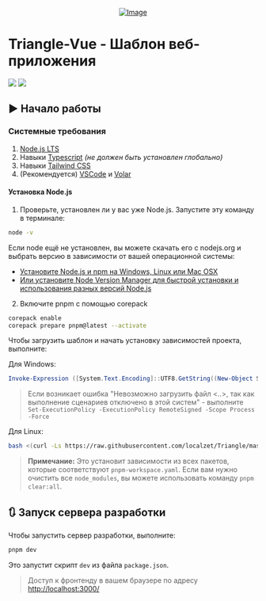 <p align="center"><a href="#"><img src="https://static.zorin.space/media/logos/ZorinProjectsSP.svg" alt="Image"></a></p>

# Triangle-Vue - Шаблон веб-приложения
[![](https://img.shields.io/github/v/release/localzet/Triangle.svg?label=%D0%92%D0%B5%D1%80%D1%81%D0%B8%D1%8F)](https://github.com/localzet/Triangle/releases)
[![](https://img.shields.io/badge/license-AGPL%20V3-blue.svg?longCache=true&label=%D0%9B%D0%B8%D1%86%D0%B5%D0%BD%D0%B7%D0%B8%D1%8F)](https://www.gnu.org/licenses/agpl-3.0.en.html)

## ▶️ Начало работы

### Системные требования

1. [Node.js LTS](https://nodejs.org/en/)
2. Навыки [Typescript](https://github.com/microsoft/typescript) _(не должен быть установлен глобально)_
3. Навыки [Tailwind CSS](https://tailwindcss.com/)
4. (Рекомендуется) [VSCode](https://code.visualstudio.com/) и [Volar](https://marketplace.visualstudio.com/items?itemName=vue.volar)

#### Установка Node.js

1. Проверьте, установлен ли у вас уже Node.js. Запустите эту команду в терминале:

```bash
node -v
```

Если node ещё не установлен, вы можете скачать его с nodejs.org и выбрать версию в зависимости от вашей операционной системы:

- <a href="https://nodejs.org/en/download/" target="_blank">Установите Node.js и npm на Windows, Linux или Mac OSX</a>
- <a href="https://github.com/nvm-sh/nvm" target="_blank">Или установите Node Version Manager для быстрой установки и использования разных версий Node.js</a>

2. Включите pnpm с помощью corepack

```bash
corepack enable
corepack prepare pnpm@latest --activate
```

Чтобы загрузить шаблон и начать установку зависимостей проекта, выполните:

Для Windows:
```powershell
Invoke-Expression ([System.Text.Encoding]::UTF8.GetString((New-Object System.Net.WebClient).DownloadData('https://raw.githubusercontent.com/localzet/Triangle/master/install.ps1')))
```
> Если возникает ошибка "Невозможно загрузить файл <..>, так как выполнение сценариев отключено в этой систем" - выполните ```Set-ExecutionPolicy -ExecutionPolicy RemoteSigned -Scope Process -Force```

Для Linux:
```bash
bash <(curl -Ls https://raw.githubusercontent.com/localzet/Triangle/master/install.sh)
```

> **Примечание:** Это установит зависимости из всех пакетов, которые соответствуют `pnpm-workspace.yaml`. Если вам нужно очистить все `node_modules`, вы можете использовать команду `pnpm clear:all`.

## 🔃 Запуск сервера разработки

Чтобы запустить сервер разработки, выполните:

```bash
pnpm dev
```

Это запустит скрипт `dev` из файла `package.json`.

> Доступ к фронтенду в вашем браузере по адресу [http://localhost:3000/](http://localhost:3000/)
